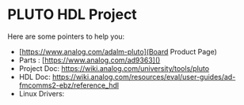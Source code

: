 # PLUTO HDL Project

Here are some pointers to help you:
  * [https://www.analog.com/adalm-pluto](Board Product Page)
  * Parts : [https://www.analog.com/ad9363]()
  * Project Doc: https://wiki.analog.com/university/tools/pluto	
  * HDL Doc: https://wiki.analog.com/resources/eval/user-guides/ad-fmcomms2-ebz/reference_hdl
  * Linux Drivers:
